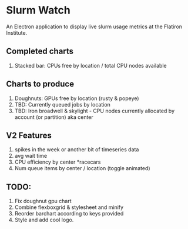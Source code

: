 # Slurm Watch

An Electron application to display live slurm usage metrics at the Flatiron Institute.

## Completed charts

1. Stacked bar: CPUs free by location / total CPU nodes available

## Charts to produce

1. Doughnuts: GPUs free by location (rusty & popeye)
2. TBD: Currently queued jobs by location
3. TBD: Iron broadwell & skylight - CPU nodes currently allocated by account (or partition) aka center

## V2 Features

1. spikes in the week or another bit of timeseries data
2. avg wait time
3. CPU efficiency by center \*racecars
4. Num queue items by center / location (toggle animated)

## TODO:

1. Fix doughnut gpu chart
2. Combine flexboxgrid & stylesheet and minify
3. Reorder barchart according to keys provided
4. Style and add cool logo.
